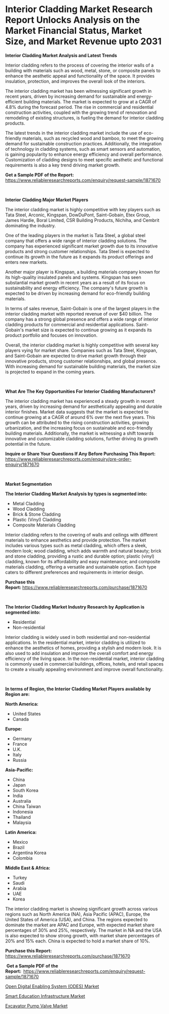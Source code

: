 <p><h1>Interior Cladding Market Research Report Unlocks Analysis on the Market Financial Status, Market Size, and Market Revenue upto 2031</h1></p><p><strong>Interior Cladding Market Analysis and Latest Trends</strong></p>
<p><p>Interior cladding refers to the process of covering the interior walls of a building with materials such as wood, metal, stone, or composite panels to enhance the aesthetic appeal and functionality of the space. It provides insulation, protection, and improves the overall look of the interiors.</p><p>The interior cladding market has been witnessing significant growth in recent years, driven by increasing demand for sustainable and energy-efficient building materials. The market is expected to grow at a CAGR of 4.8% during the forecast period. The rise in commercial and residential construction activities, coupled with the growing trend of renovation and remodeling of existing structures, is fueling the demand for interior cladding products.</p><p>The latest trends in the interior cladding market include the use of eco-friendly materials, such as recycled wood and bamboo, to meet the growing demand for sustainable construction practices. Additionally, the integration of technology in cladding systems, such as smart sensors and automation, is gaining popularity to enhance energy efficiency and overall performance. Customization of cladding designs to meet specific aesthetic and functional requirements is also a key trend driving market growth.</p></p>
<p><strong>Get a Sample PDF of the Report:&nbsp;</strong> <a href="https://www.reliableresearchreports.com/enquiry/request-sample/1871670">https://www.reliableresearchreports.com/enquiry/request-sample/1871670</a></p>
<p>&nbsp;</p>
<p><strong>Interior Cladding Major Market Players</strong></p>
<p><p>The interior cladding market is highly competitive with key players such as Tata Steel, Arconic, Kingspan, DowDuPont, Saint-Gobain, Etex Group, James Hardie, Boral Limited, CSR Building Products, Nichiha, and Cembrit dominating the industry. </p><p>One of the leading players in the market is Tata Steel, a global steel company that offers a wide range of interior cladding solutions. The company has experienced significant market growth due to its innovative products and strong customer relationships. Tata Steel is expected to continue its growth in the future as it expands its product offerings and enters new markets.</p><p>Another major player is Kingspan, a building materials company known for its high-quality insulated panels and systems. Kingspan has seen substantial market growth in recent years as a result of its focus on sustainability and energy efficiency. The company's future growth is expected to be driven by increasing demand for eco-friendly building materials.</p><p>In terms of sales revenue, Saint-Gobain is one of the largest players in the interior cladding market with reported revenue of over $40 billion. The company has a strong global presence and offers a wide range of interior cladding products for commercial and residential applications. Saint-Gobain's market size is expected to continue growing as it expands its product portfolio and focuses on innovation.</p><p>Overall, the interior cladding market is highly competitive with several key players vying for market share. Companies such as Tata Steel, Kingspan, and Saint-Gobain are expected to drive market growth through their innovative products, strong customer relationships, and global presence. With increasing demand for sustainable building materials, the market size is projected to expand in the coming years.</p></p>
<p>&nbsp;</p>
<p><strong>What Are The Key Opportunities For Interior Cladding Manufacturers?</strong></p>
<p><p>The interior cladding market has experienced a steady growth in recent years, driven by increasing demand for aesthetically appealing and durable interior finishes. Market data suggests that the market is expected to continue growing at a CAGR of around 6% over the next five years. This growth can be attributed to the rising construction activities, growing urbanization, and the increasing focus on sustainable and eco-friendly building materials. Additionally, the market is witnessing a shift towards innovative and customizable cladding solutions, further driving its growth potential in the future.</p></p>
<p><strong>Inquire or Share Your Questions If Any Before Purchasing This Report:</strong> <a href="https://www.reliableresearchreports.com/enquiry/pre-order-enquiry/1871670">https://www.reliableresearchreports.com/enquiry/pre-order-enquiry/1871670</a></p>
<p>&nbsp;</p>
<p><strong>Market Segmentation</strong></p>
<p><strong>The Interior Cladding Market Analysis by types is segmented into:</strong></p>
<p><ul><li>Metal Cladding</li><li>Wood Cladding</li><li>Brick & Stone Cladding</li><li>Plastic (Vinyl) Cladding</li><li>Composite Materials Cladding</li></ul></p>
<p><p>Interior cladding refers to the covering of walls and ceilings with different materials to enhance aesthetics and provide protection. The market includes various types such as metal cladding, which offers a sleek, modern look; wood cladding, which adds warmth and natural beauty; brick and stone cladding, providing a rustic and durable option; plastic (vinyl) cladding, known for its affordability and easy maintenance; and composite materials cladding, offering a versatile and sustainable option. Each type caters to different preferences and requirements in interior design.</p></p>
<p><strong>Purchase this Report:&nbsp;</strong><a href="https://www.reliableresearchreports.com/purchase/1871670">https://www.reliableresearchreports.com/purchase/1871670</a></p>
<p>&nbsp;</p>
<p><strong>The Interior Cladding Market Industry Research by Application is segmented into:</strong></p>
<p><ul><li>Residential</li><li>Non-residential</li></ul></p>
<p><p>Interior cladding is widely used in both residential and non-residential applications. In the residential market, interior cladding is utilized to enhance the aesthetics of homes, providing a stylish and modern look. It is also used to add insulation and improve the overall comfort and energy efficiency of the living space. In the non-residential market, interior cladding is commonly used in commercial buildings, offices, hotels, and retail spaces to create a visually appealing environment and improve overall functionality.</p></p>
<p>&nbsp;</p>
<p><strong>In terms of Region, the Interior Cladding Market Players available by Region are:</strong></p>
<p>
    <p> <strong> North America: </strong>
        <ul>
            <li>United States</li>
            <li>Canada</li>
        </ul>
        </p> 
    <p> <strong> Europe: </strong>
        <ul>
            <li>Germany</li>
            <li>France</li>
            <li>U.K.</li>
            <li>Italy</li>
            <li>Russia</li>
        </ul>
        </p> 
    <p> <strong> Asia-Pacific: </strong>
        <ul>
            <li>China</li>
            <li>Japan</li>
            <li>South Korea</li>
            <li>India</li>
            <li>Australia</li>
            <li>China Taiwan</li>
            <li>Indonesia</li>
            <li>Thailand</li>
            <li>Malaysia</li>
        </ul>
        </p> 
    <p> <strong> Latin America: </strong>
        <ul>
            <li>Mexico</li>
            <li>Brazil</li>
            <li>Argentina Korea</li>
            <li>Colombia</li>
        </ul>
        </p> 
    <p> <strong> Middle East & Africa: </strong>
        <ul>
            <li>Turkey</li>
            <li>Saudi</li>
            <li>Arabia</li>
            <li>UAE</li>
            <li>Korea</li>
        </ul>
    </p>
    </p>
<p><p>The interior cladding market is showing significant growth across various regions such as North America (NA), Asia Pacific (APAC), Europe, the United States of America (USA), and China. The regions expected to dominate the market are APAC and Europe, with expected market share percentages of 30% and 25%, respectively. The market in NA and the USA is also expected to show strong growth, with market share percentages of 20% and 15% each. China is expected to hold a market share of 10%.</p></p>
<p><strong>Purchase this Report: </strong><a href="https://www.reliableresearchreports.com/purchase/1871670">https://www.reliableresearchreports.com/purchase/1871670</a></p>
<p>&nbsp;<strong>Get a Sample PDF of the Report:&nbsp;&nbsp;</strong><a href="https://www.reliableresearchreports.com/enquiry/request-sample/1871670">https://www.reliableresearchreports.com/enquiry/request-sample/1871670</a></p>
<p><strong></strong></p>
<p><p><a href="https://view.publitas.com/reportprime-1/open-digital-enabling-system-odes-market-size-growing-and-forecasted-for-period-from-2023-2030-and-provides-complete-market-analysis-of-this-market/">Open Digital Enabling System (ODES) Market</a></p><p><a href="https://view.publitas.com/reportprime-1/smart-education-infrastructure-market-provides-detailed-segmentation-of-this-market-based-on-type-application-and-region-and-forecast-for-the-period-from-2023-2030/">Smart Education Infrastructure Market</a></p><p><a href="https://view.publitas.com/reportprime-1/excavator-pump-valve-market-a-comprehensive-report-of-its-market-share-growth-trends-2023-2030/">Excavator Pump Valve Market</a></p></p>